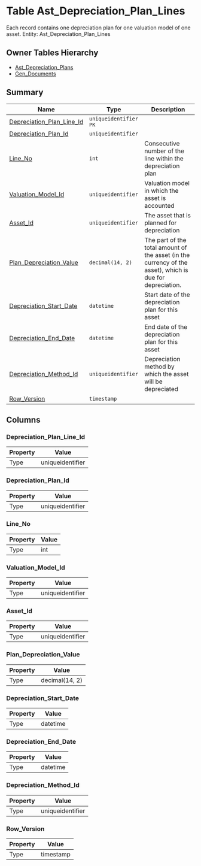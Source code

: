 # Table Ast_Depreciation_Plan_Lines

Each record contains one depreciation plan for one valuation model of one asset. Entity: Ast_Depreciation_Plan_Lines

## Owner Tables Hierarchy

* [Ast_Depreciation_Plans](Ast_Depreciation_Plans.md)
* [Gen_Documents](Gen_Documents.md)

## Summary

| Name | Type | Description |
| - | - | --- |
|[Depreciation_Plan_Line_Id](#depreciation_plan_line_id)|`uniqueidentifier` `PK`||
|[Depreciation_Plan_Id](#depreciation_plan_id)|`uniqueidentifier` ||
|[Line_No](#line_no)|`int` |Consecutive number of the line within the depreciation plan|
|[Valuation_Model_Id](#valuation_model_id)|`uniqueidentifier` |Valuation model in which the asset is accounted|
|[Asset_Id](#asset_id)|`uniqueidentifier` |The asset that is planned for depreciation|
|[Plan_Depreciation_Value](#plan_depreciation_value)|`decimal(14, 2)` |The part of the total amount of the asset (in the currency of the asset), which is due for depreciation.|
|[Depreciation_Start_Date](#depreciation_start_date)|`datetime` |Start date of the depreciation plan for this asset|
|[Depreciation_End_Date](#depreciation_end_date)|`datetime` |End date of the depreciation plan for this asset|
|[Depreciation_Method_Id](#depreciation_method_id)|`uniqueidentifier` |Depreciation method by which the asset will be depreciated|
|[Row_Version](#row_version)|`timestamp` ||

## Columns

### Depreciation_Plan_Line_Id

| Property | Value |
| - | - |
|Type|uniqueidentifier|

### Depreciation_Plan_Id

| Property | Value |
| - | - |
|Type|uniqueidentifier|

### Line_No

| Property | Value |
| - | - |
|Type|int|

### Valuation_Model_Id

| Property | Value |
| - | - |
|Type|uniqueidentifier|

### Asset_Id

| Property | Value |
| - | - |
|Type|uniqueidentifier|

### Plan_Depreciation_Value

| Property | Value |
| - | - |
|Type|decimal(14, 2)|

### Depreciation_Start_Date

| Property | Value |
| - | - |
|Type|datetime|

### Depreciation_End_Date

| Property | Value |
| - | - |
|Type|datetime|

### Depreciation_Method_Id

| Property | Value |
| - | - |
|Type|uniqueidentifier|

### Row_Version

| Property | Value |
| - | - |
|Type|timestamp|


